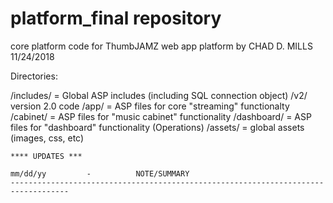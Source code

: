 # platform_final repository
core platform code for ThumbJAMZ web app platform
by CHAD D. MILLS 11/24/2018

Directories:

/includes/ = Global ASP includes (including SQL connection object)
/v2/ version 2.0 code
    /app/ = ASP files for core "streaming" functionalty
    /cabinet/ = ASP files for "music cabinet" functionality
    /dashboard/ = ASP files for "dashboard" functionality (Operations)
    /assets/ = global assets (images, css, etc)
    
    **** UPDATES ***
    
    mm/dd/yy         -          NOTE/SUMMARY
    -----------------------------------------------------------------------------------
